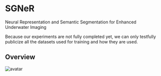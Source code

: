 # SGNeR
Neural Representation and Semantic Segmentation for Enhanced Underwater Imaging

Because our experiments are not fully completed yet, we can only testfully publicize all the datasets used for training and how they are used.
## Overview
![avatar](Fig1main)
